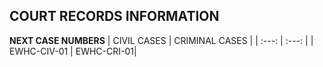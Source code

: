 ## COURT RECORDS INFORMATION

**NEXT CASE NUMBERS**
| CIVIL CASES | CRIMINAL CASES |
| :---: | :---: |
| EWHC-CIV-01	| EWHC-CRI-01|

